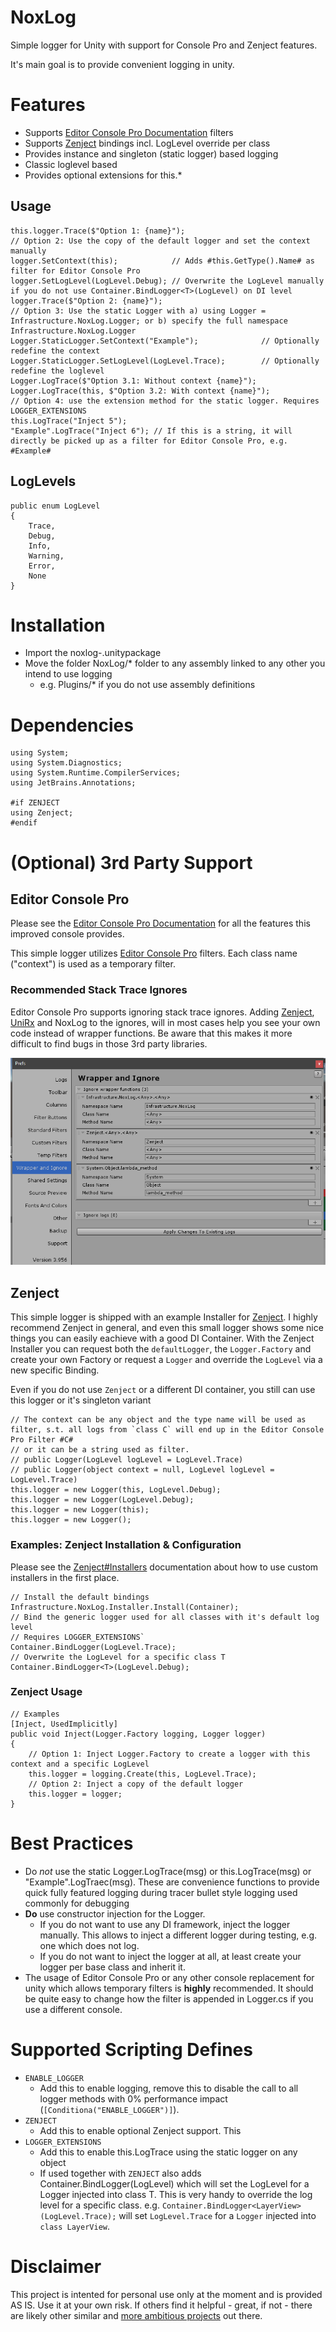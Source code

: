 # NoxLog
Simple logger for Unity with support for Console Pro and Zenject features.

It's main goal is to provide convenient logging in unity.

# Features
* Supports [Editor Console Pro Documentation](http://flyingworm.com/) filters
* Supports [Zenject](https://github.com/modesttree/Zenject) bindings incl. LogLevel override per class
* Provides instance and singleton (static logger) based logging
* Classic loglevel based
* Provides optional extensions for this.*

## Usage
```
this.logger.Trace($"Option 1: {name}");
// Option 2: Use the copy of the default logger and set the context manually
logger.SetContext(this); 			// Adds #this.GetType().Name# as filter for Editor Console Pro
logger.SetLogLevel(LogLevel.Debug);	// Overwrite the LogLevel manually if you do not use Container.BindLogger<T>(LogLevel) on DI level
logger.Trace($"Option 2: {name}");
// Option 3: Use the static Logger with a) using Logger = Infrastructure.NoxLog.Logger; or b) specify the full namespace Infrastructure.NoxLog.Logger
Logger.StaticLogger.SetContext("Example"); 				// Optionally redefine the context
Logger.StaticLogger.SetLogLevel(LogLevel.Trace); 		// Optionally redefine the loglevel
Logger.LogTrace($"Option 3.1: Without context {name}");
Logger.LogTrace(this, $"Option 3.2: With context {name}");
// Option 4: use the extension method for the static logger. Requires LOGGER_EXTENSIONS
this.LogTrace("Inject 5");
"Example".LogTrace("Inject 6"); // If this is a string, it will directly be picked up as a filter for Editor Console Pro, e.g. #Example#
```

## LogLevels
```
public enum LogLevel
{
	Trace,
	Debug,
	Info,
	Warning,
	Error,
	None
}
```

# Installation
* Import the noxlog-<version>.unitypackage
* Move the folder NoxLog/* folder to any assembly linked to any other you intend to use logging 
  * e.g. Plugins/* if you do not use assembly definitions

# Dependencies
```
using System;
using System.Diagnostics;
using System.Runtime.CompilerServices;
using JetBrains.Annotations;

#if ZENJECT
using Zenject;
#endif
```

# (Optional) 3rd Party Support

## Editor Console Pro
Please see the [Editor Console Pro Documentation](http://flyingworm.com/) for all the features this improved console provides.

This simple logger utilizes [Editor Console Pro](https://assetstore.unity.com/packages/tools/utilities/editor-console-pro-11889) filters.
Each class name ("context") is used as a temporary filter.

### Recommended Stack Trace Ignores
Editor Console Pro supports ignoring stack trace ignores. Adding [Zenject](https://github.com/modesttree/Zenject), [UniRx](https://github.com/neuecc/UniRx) and NoxLog to the ignores,
 will in most cases help you see your own code instead of wrapper functions. Be aware that this makes it more difficult to find bugs in those 3rd party libraries.

![editor-console-pro-recommended-ignores.PNG](https://raw.githubusercontent.com/NoxMortem/NoxLog/master/docs/images/editor-console-pro-recommended-ignores.PNG)

## Zenject
This simple logger is shipped with an example Installer for [Zenject](https://github.com/modesttree/Zenject).
I highly recommend Zenject in general, and even this small logger shows some nice things you can easily eachieve with a good DI Container.
With the Zenject Installer you can request both the `defaultLogger`, the `Logger.Factory` and create your own Factory or request a `Logger`
and override the `LogLevel` via a new specific Binding.

Even if you do not use `Zenject` or a different DI container, you still can use this logger or it's singleton variant
```
// The context can be any object and the type name will be used as filter, s.t. all logs from `class C` will end up in the Editor Console Pro Filter #C#
// or it can be a string used as filter.
// public Logger(LogLevel logLevel = LogLevel.Trace)
// public Logger(object context = null, LogLevel logLevel = LogLevel.Trace)
this.logger = new Logger(this, LogLevel.Debug);
this.logger = new Logger(LogLevel.Debug);
this.logger = new Logger(this);
this.logger = new Logger();
```

### Examples: Zenject Installation & Configuration
Please see the [Zenject#Installers](https://github.com/modesttree/Zenject#Installers) documentation about how to use custom installers in the first place.
```
// Install the default bindings
Infrastructure.NoxLog.Installer.Install(Container);
// Bind the generic logger used for all classes with it's default log level
// Requires LOGGER_EXTENSIONS`
Container.BindLogger(LogLevel.Trace);
// Overwrite the LogLevel for a specific class T
Container.BindLogger<T>(LogLevel.Debug);
```

### Zenject Usage
```
// Examples
[Inject, UsedImplicitly]
public void Inject(Logger.Factory logging, Logger logger)
{
	// Option 1: Inject Logger.Factory to create a logger with this context and a specific LogLevel
	this.logger = logging.Create(this, LogLevel.Trace);
	// Option 2: Inject a copy of the default logger
	this.logger = logger;
}
```

# Best Practices
* Do *not* use the static Logger.LogTrace(msg) or this.LogTrace(msg) or "Example".LogTraec(msg).
  These are convenience functions to provide quick fully featured logging during tracer bullet style logging used commonly for debugging
* **Do** use constructor injection for the Logger.
  * If you do not want to use any DI framework, inject the logger manually. This allows to inject a different logger during testing, e.g. one which does not log.
  * If you do not want to inject the logger at all, at least create your logger per base class and inherit it.
* The usage of Editor Console Pro or any other console replacement for unity which allows temporary filters is **highly** recommended. It should be quite easy to change how the filter is appended in Logger.cs if you use a different console.

# Supported Scripting Defines
* `ENABLE_LOGGER`
  * Add this to enable logging, remove this to disable the call to all logger methods with 0% performance impact (`[Conditiona("ENABLE_LOGGER")]`).
* `ZENJECT`
  * Add this to enable optional Zenject support. This 
* `LOGGER_EXTENSIONS`
  * Add this to enable this.LogTrace using the static logger on any object
  * If used together with `ZENJECT` also adds Container.BindLogger<T>(LogLevel) which will set the LogLevel for a Logger injected into class T.
    This is very handy to override the log level for a specific class. e.g. `Container.BindLogger<LayerView>(LogLevel.Trace);` will set `LogLevel.Trace` for a `Logger` injected into `class LayerView`.

# Disclaimer
This project is intented for personal use only at the moment and is provided AS IS. Use it at your own risk.
If others find it helpful - great, if not - there are likely other similar and [more ambitious projects](https://stackify.com/nlog-vs-log4net-vs-serilog/) out there.